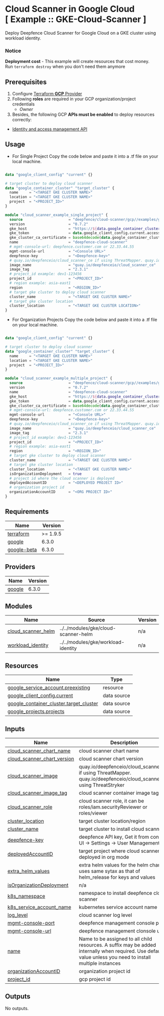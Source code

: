 # Cloud Scanner in Google Cloud<br/>[ Example :: GKE-Cloud-Scanner ] 

Deploy Deepfence Cloud Scanner for Google Cloud on a GKE cluster using workload identity.<br/>

### Notice
**Deployment cost** - This example will create resources that cost money.<br/>Run `terraform destroy` when you don't need them anymore

## Prerequisites

1. Configure [Terraform **GCP** Provider](https://registry.terraform.io/providers/hashicorp/google/latest/docs)
2. Following **roles** are required in your GCP organization/project credentials
   * _Owner_
3. Besides, the following GCP **APIs must be enabled** to deploy resources correctly:

* [Identity and access management API](https://console.cloud.google.com/marketplace/product/google/iam.googleapis.com)

## Usage
- For Single Project
Copy the code below and paste it into a .tf file on your local machine.

```terraform

data "google_client_config" "current" {}

# target cluster to deploy cloud scanner
data "google_container_cluster" "target_cluster" {
  name     = "<TARGET GKE CLUSTER NAME>"
  location = "<TARGET GKE CLUSTER NAME>"
  project  = "<PROJECT_ID>"
}

module "cloud_scanner_example_single_project" {
  source                     = "deepfence/cloud-scanner/gcp//examples/gke"
  version                    = "0.7.2"
  gke_host                   = "https://${data.google_container_cluster.target_cluster.endpoint}"
  gke_token                  = data.google_client_config.current.access_token
  gke_cluster_ca_certificate = base64decode(data.google_container_cluster.target_cluster.master_auth[0].cluster_ca_certificate,)
  name                       = "deepfence-cloud-scanner"
  # mgmt-console-url: deepfence.customer.com or 22.33.44.55
  mgmt-console-url           = "<Console URL>"
  deepfence-key              = "<Deepfence-key>"
  # quay.io/deepfenceio/cloud_scanner_ce if using ThreatMapper. quay.io/deepfenceio/cloud_scanner if using ThreatStryker
  image_name                 = "quay.io/deepfenceio/cloud_scanner_ce"
  image_tag                  = "2.3.1"
  # project_id example: dev1-123456
  project_id                 = "<PROJECT_ID>"
  # region example: asia-east1
  region                     = "<REGION_ID>"
  # target gke cluster to deploy cloud scanner
  cluster_name               = "<TARGET GKE CLUSTER NAME>"
  # target gke cluster location
  cluster_location           = "<TARGET GKE CLUSTER LOCATION>"
}
```

- For Organization Projects 
Copy the code below and paste it into a .tf file on your local machine.

```terraform

data "google_client_config" "current" {}

# target cluster to deploy cloud scanner
data "google_container_cluster" "target_cluster" {
  name     = "<TARGET GKE CLUSTER NAME>"
  location = "<TARGET GKE CLUSTER NAME>"
  project  = "<PROJECT_ID>"
}

module "cloud_scanner_example_multiple_project" {
  source                     = "deepfence/cloud-scanner/gcp//examples/gke"
  version                    = "0.7.2"
  name                       = "deepfence-cloud-scanner"
  gke_host                   = "https://${data.google_container_cluster.target_cluster.endpoint}"
  gke_token                  = data.google_client_config.current.access_token
  gke_cluster_ca_certificate = base64decode(data.google_container_cluster.target_cluster.master_auth[0].cluster_ca_certificate,)
  # mgmt-console-url: deepfence.customer.com or 22.33.44.55
  mgmt-console-url           = "<Console URL>"
  deepfence-key              = "<Deepfence-key>"
  # quay.io/deepfenceio/cloud_scanner_ce if using ThreatMapper. quay.io/deepfenceio/cloud_scanner if using ThreatStryker
  image_name                 = "quay.io/deepfenceio/cloud_scanner_ce"
  image_tag                  = "2.3.1"
  # project_id example: dev1-123456
  project_id                 = "<PROJECT_ID>"
  # region example: asia-east1
  region                     = "<REGION_ID>"
  # target gke cluster to deploy cloud scanner
  cluster_name               = "<TARGET GKE CLUSTER NAME>"
  # target gke cluster location
  cluster_location           = "<TARGET GKE CLUSTER NAME>"
  isOrganizationDeployment   = true
  # project id where the cloud scanner is deployed 
  deployedAccountID          = "<DEPLOYED PROJECT ID>"
  # organization project id 
  organizationAccountID      = "<ORG PROJECT ID>"
}
```


<!-- BEGIN_TF_DOCS -->
## Requirements

| Name | Version |
|------|---------|
| <a name="requirement_terraform"></a> [terraform](#requirement\_terraform) | >= 1.9.5 |
| <a name="requirement_google"></a> [google](#requirement\_google) | 6.3.0 |
| <a name="requirement_google-beta"></a> [google-beta](#requirement\_google-beta) | 6.3.0 |

## Providers

| Name | Version |
|------|---------|
| <a name="provider_google"></a> [google](#provider\_google) | 6.3.0 |

## Modules

| Name | Source | Version |
|------|--------|---------|
| <a name="module_cloud_scanner_helm"></a> [cloud\_scanner\_helm](#module\_cloud\_scanner\_helm) | ../../modules/gke/cloud-scanner-helm | n/a |
| <a name="module_workload_identity"></a> [workload\_identity](#module\_workload\_identity) | ../../modules/gke/workload-identity | n/a |

## Resources

| Name | Type |
|------|------|
| [google_service_account.preexisting](https://registry.terraform.io/providers/hashicorp/google/6.3.0/docs/resources/service_account) | resource |
| [google_client_config.current](https://registry.terraform.io/providers/hashicorp/google/6.3.0/docs/data-sources/client_config) | data source |
| [google_container_cluster.target_cluster](https://registry.terraform.io/providers/hashicorp/google/6.3.0/docs/data-sources/container_cluster) | data source |
| [google_projects.projects](https://registry.terraform.io/providers/hashicorp/google/6.3.0/docs/data-sources/projects) | data source |

## Inputs

| Name | Description | Type | Default | Required |
|------|-------------|------|---------|:--------:|
| <a name="input_cloud_scanner_chart_name"></a> [cloud\_scanner\_chart\_name](#input\_cloud\_scanner\_chart\_name) | cloud scanner chart name | `string` | `"deepfence-cloud-scanner"` | no |
| <a name="input_cloud_scanner_chart_version"></a> [cloud\_scanner\_chart\_version](#input\_cloud\_scanner\_chart\_version) | cloud scanner chart version | `string` | `"2.3.1"` | no |
| <a name="input_cloud_scanner_image"></a> [cloud\_scanner\_image](#input\_cloud\_scanner\_image) | quay.io/deepfenceio/cloud\_scanner\_ce if using ThreatMapper. quay.io/deepfenceio/cloud\_scanner if using ThreatStryker | `string` | `"quay.io/deepfenceio/cloud_scanner_ce"` | no |
| <a name="input_cloud_scanner_image_tag"></a> [cloud\_scanner\_image\_tag](#input\_cloud\_scanner\_image\_tag) | cloud scanner container image tag | `string` | `"2.3.1"` | no |
| <a name="input_cloud_scanner_role"></a> [cloud\_scanner\_role](#input\_cloud\_scanner\_role) | cloud scanner role, it can be roles/iam.securityReviewer or roles/viewer | `string` | `"roles/iam.securityReviewer"` | no |
| <a name="input_cluster_location"></a> [cluster\_location](#input\_cluster\_location) | target cluster location/region | `string` | n/a | yes |
| <a name="input_cluster_name"></a> [cluster\_name](#input\_cluster\_name) | target cluster to install cloud scanner | `string` | n/a | yes |
| <a name="input_deepfence-key"></a> [deepfence-key](#input\_deepfence-key) | deepfence API key, Get it from console UI -> Settings -> User Management | `string` | n/a | yes |
| <a name="input_deployedAccountID"></a> [deployedAccountID](#input\_deployedAccountID) | target project where cloud scanner is deployed in org mode | `string` | `""` | no |
| <a name="input_extra_helm_values"></a> [extra\_helm\_values](#input\_extra\_helm\_values) | extra helm values for the helm chart uses same sytax as that of helm\_release for keys and values | `map(string)` | `{}` | no |
| <a name="input_isOrganizationDeployment"></a> [isOrganizationDeployment](#input\_isOrganizationDeployment) | n/a | `bool` | `false` | no |
| <a name="input_k8s_namespace"></a> [k8s\_namespace](#input\_k8s\_namespace) | namespace to install deepfence cloud scanner | `string` | `"deepfence"` | no |
| <a name="input_k8s_service_account_name"></a> [k8s\_service\_account\_name](#input\_k8s\_service\_account\_name) | kubernetes service account name | `string` | `"deepfence-cloud-scanner"` | no |
| <a name="input_log_level"></a> [log\_level](#input\_log\_level) | cloud scanner log level | `string` | `"info"` | no |
| <a name="input_mgmt-console-port"></a> [mgmt-console-port](#input\_mgmt-console-port) | deepfence management console port | `string` | `"443"` | no |
| <a name="input_mgmt-console-url"></a> [mgmt-console-url](#input\_mgmt-console-url) | deepfence management clonsole url | `string` | n/a | yes |
| <a name="input_name"></a> [name](#input\_name) | Name to be assigned to all child resources. A suffix may be added internally when required. Use default value unless you need to install multiple instances | `string` | `"deepfence-cloud-scanner"` | no |
| <a name="input_organizationAccountID"></a> [organizationAccountID](#input\_organizationAccountID) | organization project id | `string` | `""` | no |
| <a name="input_project_id"></a> [project\_id](#input\_project\_id) | gcp project id | `string` | n/a | yes |

## Outputs

No outputs.
<!-- END_TF_DOCS -->
